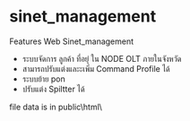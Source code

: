 ﻿# sinet_management
 Features Web Sinet_management
 * ระบบจัดการ ลูกค้า ที่อยุ่ ใน NODE OLT ภายในจังหวัด
 * สามารถปรับแต่งและะเพิ่ม Command Profile ได้ 
 * ระบบย้าย pon  
 * ปรับแต่ง Spiltter ได้
 
 file data is in public\html\
 
 
